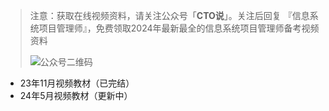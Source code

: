 > 注意：获取在线视频资料，请关注公众号「**CTO说**」。关注后回复  『信息系统项目管理师』，免费领取2024年最新最全的信息系统项目管理师备考视频资料
>  
> ![公众号二维码](https://chaidingoss.oss-cn-hangzhou.aliyuncs.com/qrcode.jpg)
>
- 23年11月视频教材（已完结）
- 24年5月视频教材（更新中）